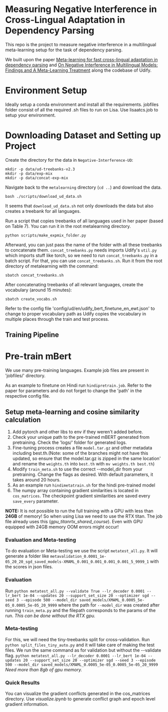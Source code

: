# Measuring Negative Interference in Cross-Lingual Adaptation in Dependency Parsing
This repo is the project to measure negative interference in a multilingual meta-learning setup for the task of dependency parsing. 

We built upon the paper [Meta-learning for fast cross-lingual adaptation in dependency parsing](https://arxiv.org/abs/2104.04736) and [On Negative Interference in Multilingual Models:
Findings and A Meta-Learning Treatment]() along the codebase of Udify. 

# Environment Setup
Ideally setup a conda environment and install all the requirements. jobfiles folder consist of all the required .sh files to run on Lisa. 
Use lisaatcs.job to setup your environment.

# Downloading Dataset and Setting up Project
Create the directory for the data in `Negative-Interference-UD`:
```
mkdir -p data/ud-treebanks-v2.3
mkdir -p data/exp-mix
mkdir -p data/concat-exp-mix
```

Navigate back to the `metalearning` directory (`cd ..`) and download the data.
```
bash ./scripts/download_ud_data.sh
```
It seems that `download_ud_data.sh` not only downloads the data but also creates a treebank for all languages.

Run a script that copies treebanks of all languages used in her paper (based on Table 7). You can run it in the root metalearning directory.
```
python scripts/make_expmix_folder.py
```

Afterward, you can just pass the name of the folder with all these treebanks to concatenate them. `concat_treebanks.py` needs imports Udify's `util.py` which imports stuff like torch, so we need to run `concat_treebanks.py` in a batch script. For that, you can use `concat_treebanks.sh`. Run it from the root directory of metalearning with the command:

```
sbatch concat_treebanks.sh
```

After concatenating treebanks of all relevant languages, create the vocabulary (around 15 minutes):
```
sbatch create_vocabs.sh
```

Refer to the config file 'config/ud/en/udify_bert_finetune_en_ewt.json' to change to proper vocabulary path as Udify copies the vocabulary in multiple places through the train and test process.

## Training Pipeline

# Pre-train mBert
We use many pre-training languages. Example job files are present in 'jobfiles/' directory.

As an example to finetune on Hindi run `hindipretrain.job`. Refer to the paper for parameters and do not forget to change the 'path' in the respective config file. 

## Setup meta-learning and cosine similarity calculation

1. Add pytorch and other libs to env if they weren't added before.
2. Check your unique path to the pre-trained mBERT generated from pretraining. Check the 'logs/' folder for generated logs.
3. Fine-tuning process creates a file `model.tar.gz` and other metadata including best.th.(Note: some of the branches might not have this updated, so ensure that the model.tar.gz is zipped in the same location' and rename the `weights.th` into `best.th` with `mv weights.th best.th`) 
4. Modify `train_meta.sh` to use the correct --model_dir from your pretraining. Change the flags as desired. With default parameters, it takes around 20 hours.
5. As an example run `hindimetatrain.sh` for the hindi pre-trained model
6. The numpy array containing gradient similarities is located in `cos_matrices`. The checkpoint gradient similarities are saved every `save_every` parameter.


**NOTE:** It is not possible to run the full training with a GPU with less than **24GB** of memory! So when using Lisa we need to use the RTX titan. The job file already uses this (_gpu_titanrtx_shared_course_). Even with GPU equipped with 24GB memory OOM errors might occur! 

### Evaluation and Meta-testing

To do evaluation or Meta-testing we use the script `metatest_all.py`. It will generate a folder like `metavalidation_0.0001_1e-05_20_20_sgd_saved_models-XMAML_0.001_0.001_0.001_0.001_5_9999_1` with the scores in json files.

### Evaluation

Run `python metatest_all.py --validate True --lr_decoder 0.0001 --lr_bert 1e-04 --updates 20 --support_set_size 20 --optimizer sgd --seed 3 --episode 500 --model_dir saved_models/XMAML_0.0005_5e-05_0.0005_5e-05_20_9999`  where the path for `--model_dir` was created after running `train_meta.py` and the filepath corresponds to the params of the run.  _This can be done without the RTX gpu._

### Meta-testing

For this, we will need the tiny-treebanks split for cross-validation. Run `python split_files_tiny_auto.py` and it will take care of making the test files. 
We run the same command as for validation but without the --validate flag. `python metatest_all.py --lr_decoder 0.0001 --lr_bert 1e-04 --updates 20 --support_set_size 20 --optimizer sgd --seed 3 --episode 500 --model_dir saved_models/XMAML_0.0005_5e-05_0.0005_5e-05_20_9999
`  
_Need more than 8gb of gpu memory._

### Quick Results

You can visualize the gradient conflicts generated in the cos_matrices directory. Use _visualize.ipynb_ to generate conflict graph and epoch level gradient information.
